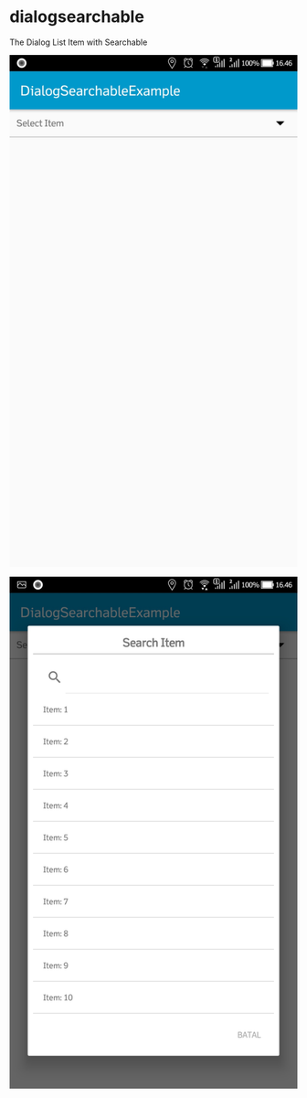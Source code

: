 # dialogsearchable
The Dialog List Item with Searchable


![SS 1](https://github.com/iqbalprabu/dialogsearchable/blob/master/ss1.jpg)

![SS 2](https://github.com/iqbalprabu/dialogsearchable/blob/master/ss2.jpg)
